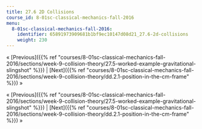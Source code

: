 ```yaml
---
title: 27.6 2D Collisions
course_id: 8-01sc-classical-mechanics-fall-2016
menu:
  8-01sc-classical-mechanics-fall-2016:
    identifier: 65891973909681b1bf9ec10147d08d21_27.6-2d-collisions
    weight: 230
---
```

« [Previous]({{% ref "courses/8-01sc-classical-mechanics-fall-2016/sections/week-9-collision-theory/27.5-worked-example-gravitational-slingshot" %}}) | [Next]({{% ref "courses/8-01sc-classical-mechanics-fall-2016/sections/week-9-collision-theory/dd.2.1-position-in-the-cm-frame" %}}) »

« [Previous]({{% ref "courses/8-01sc-classical-mechanics-fall-2016/sections/week-9-collision-theory/27.5-worked-example-gravitational-slingshot" %}}) | [Next]({{% ref "courses/8-01sc-classical-mechanics-fall-2016/sections/week-9-collision-theory/dd.2.1-position-in-the-cm-frame" %}}) »